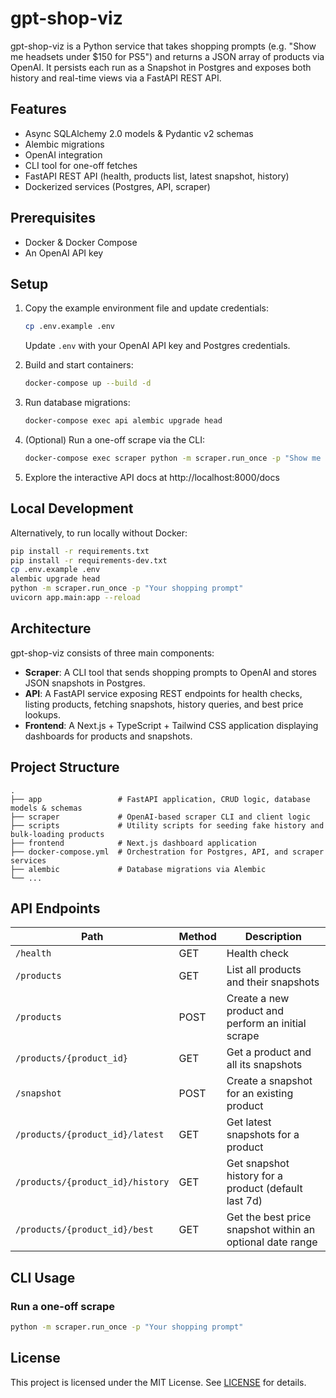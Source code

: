 # gpt-shop-viz

gpt-shop-viz is a Python service that takes shopping prompts (e.g. "Show me headsets under $150 for PS5")
and returns a JSON array of products via OpenAI. It persists each run as a Snapshot in Postgres and exposes
both history and real-time views via a FastAPI REST API.

## Features

- Async SQLAlchemy 2.0 models & Pydantic v2 schemas
- Alembic migrations
- OpenAI integration
- CLI tool for one-off fetches
- FastAPI REST API (health, products list, latest snapshot, history)
- Dockerized services (Postgres, API, scraper)

## Prerequisites

- Docker & Docker Compose
- An OpenAI API key

## Setup

1. Copy the example environment file and update credentials:
   ```bash
   cp .env.example .env
   ```
   Update `.env` with your OpenAI API key and Postgres credentials.

2. Build and start containers:
   ```bash
   docker-compose up --build -d
   ```

3. Run database migrations:
   ```bash
   docker-compose exec api alembic upgrade head
   ```

4. (Optional) Run a one-off scrape via the CLI:
   ```bash
   docker-compose exec scraper python -m scraper.run_once -p "Show me headsets under $150 for PS5"
   ```

5. Explore the interactive API docs at http://localhost:8000/docs

## Local Development

Alternatively, to run locally without Docker:

```bash
pip install -r requirements.txt
pip install -r requirements-dev.txt
cp .env.example .env
alembic upgrade head
python -m scraper.run_once -p "Your shopping prompt"
uvicorn app.main:app --reload
```

## Architecture

gpt-shop-viz consists of three main components:

- **Scraper**: A CLI tool that sends shopping prompts to OpenAI and stores JSON snapshots in Postgres.
- **API**: A FastAPI service exposing REST endpoints for health checks, listing products, fetching snapshots, history queries, and best price lookups.
- **Frontend**: A Next.js + TypeScript + Tailwind CSS application displaying dashboards for products and snapshots.

## Project Structure

```
.
├── app                 # FastAPI application, CRUD logic, database models & schemas
├── scraper             # OpenAI-based scraper CLI and client logic
├── scripts             # Utility scripts for seeding fake history and bulk-loading products
├── frontend            # Next.js dashboard application
├── docker-compose.yml  # Orchestration for Postgres, API, and scraper services
├── alembic             # Database migrations via Alembic
└── ...
```

## API Endpoints

| Path                             | Method | Description                                         |
|----------------------------------|--------|-----------------------------------------------------|
| `/health`                        | GET    | Health check                                        |
| `/products`                      | GET    | List all products and their snapshots               |
| `/products`                      | POST   | Create a new product and perform an initial scrape   |
| `/products/{product_id}`         | GET    | Get a product and all its snapshots                 |
| `/snapshot`                      | POST   | Create a snapshot for an existing product           |
| `/products/{product_id}/latest`  | GET    | Get latest snapshots for a product                  |
| `/products/{product_id}/history` | GET    | Get snapshot history for a product (default last 7d) |
| `/products/{product_id}/best`    | GET    | Get the best price snapshot within an optional date range |

## CLI Usage

### Run a one-off scrape

```bash
python -m scraper.run_once -p "Your shopping prompt"
```

## License

This project is licensed under the MIT License. See [LICENSE](LICENSE) for details.
